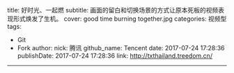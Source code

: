 title: 好时光、一起燃
subtitle: 画面的留白和切换场景的方式让原本死板的视频表现形式焕发了生机。
cover: good time burning together.jpg
categories: 视频型
tags:
  - Git
  - Fork
author:
  nick: 腾讯
  github_name: Tencent
date: 2017-07-24 17:28:36
publishDate: 2017-07-24 17:28:36
link: http://txthailand.treedom.cn/
---
